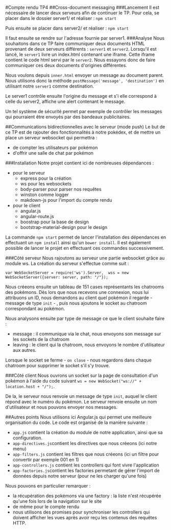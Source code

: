 #Compte rendu TP4
##Cross-document messaging
###Lancement
Il est nécessaire de lancer deux serveurs afin de continuer le TP. Pour cela, se placer dans le dossier server1/ et réaliser :
`npm start`

Puis ensuite se placer dans server2/ et réaliser :
`npm start`

Il faut ensuite se rendre sur l'adresse fournie par server1.
###Analyse
Nous souhaitons dans ce TP faire communiquer deux documents HTML provenant de deux serveurs différents : `server1` et `server2`.
Lorsqu'il est lancé, le `server1` livre un index.html contenant une iframe. Cette iframe contient le code html servi par le `server2`. Nous essayons donc de faire communiquer ces deux documents d'origines différentes.

Nous voulons depuis `inner.html` envoyer un message au document parent. Nous utilisons donc la méthode `postMessage('message', 'destination')` en utilisant notre `server1` comme destination.

Le server1 contrôle ensuite l'origine du message et s'i elle correspond à celle du server2, affiche une alert contenant le message.

Un tel système de sécurité permet par exemple de contrôler les messages qui pourraient être envoyés par des bandeaux publicitaires.

##Communications bidirectionnelles avec le serveur (mode push)
Le but de ce TP est de rajouter des fonctionnalités à notre pokédex, et de mettre un place un serveur websocket qui permettra :

* de compter les utilisateurs par pokémon
* d'offrir une salle de chat par pokémon

###Installation
Notre projet contient ici de nombreuses dépendances :

* pour le serveur
	* express pour la création
	* ws pour les websockets
	* body-parser pour parser nos requêtes
	* winston comme logger
	* makdown-js pour l'import du compte rendu
* pour le client
	* angular.js
	* angular-route.js
	* boostrap pour la base de design
	* bootstrap-material-design pour le design

La commande `npm start` permet de lancer l'installation des dépendances en effectuant un `npm install` ainsi qu'un `bower install`.
Il est également possible de lancer le projet en effectuant ces commandes successivement.

###Côté serveur
Nous rajoutons au serveur une partie websocket grâce au module ws.
La création du serveur s'effectue comme suit :

`var WebSocketServer = require('ws').Server, 
wss = new WebSocketServer({server: server, path: "/"});`

Nous créeons ensuite un tableau de 151 cases représentants les chatrooms des pokémons. Dès lors que nous recevons une connexion, nous lui attribuons un ID, nous demandons au client quel pokémon il regarde - message de type `init` - , puis nous ajoutons le socket au chatroom correspondant au pokémon.

Nous analysons ensuite par type de message ce que le client souhaite faire :

* message : il communique via le chat, nous envoyons son message sur les sockets de la chatroom
* leaving : le client qui la chatroom, nous envoyons le nombre d'utilisateur aux autres.

Lorsque le socket se ferme - `on close` - nous regardons dans chaque chatroom pour supprimer le socket s'il s'y trouve.

###Côté client
Nous ouvrons un socket sur la page de consultation d'un pokémon à l'aide du code suivant `ws = new WebSocket("ws://" + location.host + "/");`.

De la, le serveur nous renvoie un message de type `init`, auquel le client répond avec le numéro du pokémon. Le serveur renvoie ensuite un nom d'utilisateur et nous pouvons envoyer nos messages.

##Autres points
Nous utilisons ici Angular.js qui permet une meilleure organisation du code. 
Le code est organisé de la manière suivante :

* `app.js` contient la création du module de notre application, ainsi que sa configuration.
* `app-directives.js`contient les directives que nous créeons (ici notre menu)
* `app-filters.js` contient les filtres que nous créeons (ici un filtre pour convertir par exemple 001 en 1)
* `app-controllers.js` contient les controllers qui font vivre l'application
* `app-factories.js`contient les factories permetant de gérer l'import de données depuis notre serveur (pour ne les charger qu'une fois)

Nous pouvons en particulier remarquer :

* la récupération des pokémons via une factory : la liste n'est récupérée qu'une fois lors de la navigation sur le site
* de même pour le compte rendu
* nous utilisons des promises pour synchroniser les controllers qui doivent afficher les vues après avoir reçu les contenus des requêtes HTTP.